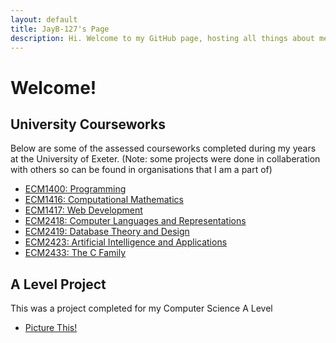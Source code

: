 ```yaml
---
layout: default
title: JayB-127's Page
description: Hi. Welcome to my GitHub page, hosting all things about me and my projects...
---
```


# Welcome!

## University Courseworks
Below are some of the assessed courseworks completed during my years at the University of Exeter.
(Note: some projects were done in collaberation with others so can be found in organisations that I am a part of)

- [ECM1400: Programming](https://github.com/JayB-127/ECM1400Programming-CA)
- [ECM1416: Computational Mathematics](https://github.com/JayB-127/ECM1416CompMaths-CA)
- [ECM1417: Web Development](https://github.com/JayB-127/ECM1417WebDev-CA)
- [ECM2418: Computer Languages and Representations](https://github.com/JayB-127/ECM2418CompLang-CA)
- [ECM2419: Database Theory and Design](https://github.com/JayB-127/ECM2419Database-CA)
- [ECM2423: Artificial Intelligence and Applications ](https://github.com/JayB-127/ECM2423AI-CA)
- [ECM2433: The C Family](https://github.com/JayB-127/ECM2433CFamily-CA)

## A Level Project
This was a project completed for my Computer Science A Level

- [Picture This!](https://github.com/JayB-127/PictureThis)
